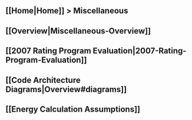 ## [[Home|Home]] > Miscellaneous

## [[Overview|Miscellaneous-Overview]]

## [[2007 Rating Program Evaluation|2007-Rating-Program-Evaluation]]

## [[Code Architecture Diagrams|Overview#diagrams]]

## [[Energy Calculation Assumptions]]

